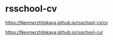 # rsschool-cv

<https://Nevmerzhitskaya.github.io/rsschool-cv/cv>

<https://Nevmerzhitskaya.github.io/rsschool-cv/>
